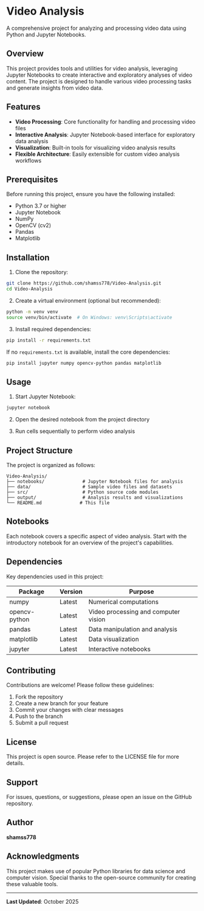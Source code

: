 # Video Analysis

A comprehensive project for analyzing and processing video data using Python and Jupyter Notebooks.

## Overview

This project provides tools and utilities for video analysis, leveraging Jupyter Notebooks to create interactive and exploratory analyses of video content. The project is designed to handle various video processing tasks and generate insights from video data.

## Features

- **Video Processing**: Core functionality for handling and processing video files
- **Interactive Analysis**: Jupyter Notebook-based interface for exploratory data analysis
- **Visualization**: Built-in tools for visualizing video analysis results
- **Flexible Architecture**: Easily extensible for custom video analysis workflows

## Prerequisites

Before running this project, ensure you have the following installed:

- Python 3.7 or higher
- Jupyter Notebook
- NumPy
- OpenCV (cv2)
- Pandas
- Matplotlib

## Installation

1. Clone the repository:
```bash
git clone https://github.com/shamss778/Video-Analysis.git
cd Video-Analysis
```

2. Create a virtual environment (optional but recommended):
```bash
python -m venv venv
source venv/bin/activate  # On Windows: venv\Scripts\activate
```

3. Install required dependencies:
```bash
pip install -r requirements.txt
```

If no `requirements.txt` is available, install the core dependencies:
```bash
pip install jupyter numpy opencv-python pandas matplotlib
```

## Usage

1. Start Jupyter Notebook:
```bash
jupyter notebook
```

2. Open the desired notebook from the project directory

3. Run cells sequentially to perform video analysis

## Project Structure

The project is organized as follows:

```
Video-Analysis/
├── notebooks/              # Jupyter Notebook files for analysis
├── data/                   # Sample video files and datasets
├── src/                    # Python source code modules
├── output/                 # Analysis results and visualizations
└── README.md              # This file
```

## Notebooks

Each notebook covers a specific aspect of video analysis. Start with the introductory notebook for an overview of the project's capabilities.

## Dependencies

Key dependencies used in this project:

| Package | Version | Purpose |
|---------|---------|---------|
| numpy | Latest | Numerical computations |
| opencv-python | Latest | Video processing and computer vision |
| pandas | Latest | Data manipulation and analysis |
| matplotlib | Latest | Data visualization |
| jupyter | Latest | Interactive notebooks |

## Contributing

Contributions are welcome! Please follow these guidelines:

1. Fork the repository
2. Create a new branch for your feature
3. Commit your changes with clear messages
4. Push to the branch
5. Submit a pull request

## License

This project is open source. Please refer to the LICENSE file for more details.

## Support

For issues, questions, or suggestions, please open an issue on the GitHub repository.

## Author

**shamss778**

## Acknowledgments

This project makes use of popular Python libraries for data science and computer vision. Special thanks to the open-source community for creating these valuable tools.

---

**Last Updated**: October 2025
